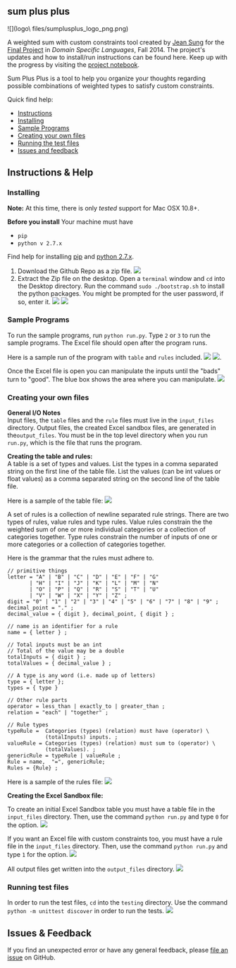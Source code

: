 ## sum plus plus
![](logo\ files/sumplusplus_logo_png.png)


A weighted sum with custom constraints tool created by [Jean Sung](http://cs.hmc.edu/~jsung) for the [Final Project](http://www.cs.hmc.edu/~benw/teaching/cs111_fa14/project.html) in *Domain Specific Languages*, Fall 2014. The project's updates and how to install/run instructions can be found here. Keep up with the progress by visiting the [project notebook](https://github.com/jeansung/project-notebook). 

Sum Plus Plus is a tool to help you organize your thoughts regarding possible combinations of weighted types to satisfy custom constraints. 

Quick find help:
* [Instructions](https://github.com/jeansung/SumPlusPlus#installing)  
* [Installing](https://github.com/jeansung/SumPlusPlus#installing)
* [Sample Programs](https://github.com/jeansung/SumPlusPlus#sample-programs)
* [Creating your own files](https://github.com/jeansung/SumPlusPlus#creating-your-own-files)
* [Running the test files](https://github.com/jeansung/SumPlusPlus#running-test-files)
* [Issues and feedback](https://help.github.com/articles/creating-an-issue/)

## Instructions & Help 

### Installing
**Note:** At this time, there is only *tested* support for Mac OSX 10.8+. 

**Before you install** Your machine must have  
* `pip`
* `python v 2.7.x`

Find help for installing [pip](https://pypi.python.org/pypi/pip) and [python 2.7.x](https://www.python.org/ftp/python/2.7.8/python-2.7.8-macosx10.6.dmg).

1. Download the Github Repo as a zip file. 
![](tutorial_images/download.png)
2. Extract the Zip file on the desktop. Open a `terminal` window and `cd` into the Desktop directory. Run the command `sudo ./bootstrap.sh` to install the python packages. You might be prompted for the user password, if so, enter it. 
![](tutorial_images/runBootstrap.png)
![](tutorial_images/installPackages.png)

### Sample Programs
To run the sample programs, run `python run.py`. Type `2` or `3` to run the sample programs. The Excel file should open after the program runs. 

Here is a sample run of the program with `table` and `rules` included. 
![](tutorial_images/sampleRunTerminal.png)
![](tutorial_images/sampleRunExcel.png). 

Once the Excel file is open you can manipulate the inputs until the "bads" turn to "good". The blue box shows the area where you can manipulate. 
![](tutorial_images/sandbox.png)

### Creating your own files 

**General I/O Notes**  
Input files, the `table` files and the `rule` files must live in the `input_files` directory. Output files, the created Excel sandbox files, are generated in the`output_files`. You must be in the top level directory when you run `run.py`, which is the file that runs the program.

**Creating the table and rules:**  
A table is a set of types and values. List the types in a comma separated string on the first line of the table file. List the values (can be int values or float values) as a comma separated string on the second line of the table file.

Here is a sample of the table file: 
![](tutorial_images/sample_table.png)

A set of rules is a collection of newline separated rule strings. There are two types of rules, value rules and type rules. Value rules constrain the the weighted sum of one or more individual categories or a collection of categories together. Type rules constrain the number of inputs of one or more categories or a collection of categories together. 

Here is the grammar that the rules must adhere to. 
```
// primitive things 
letter = "A" | "B" | "C" | "D" | "E" | "F" | "G"
       | "H" | "I" | "J" | "K" | "L" | "M" | "N"
       | "O" | "P" | "Q" | "R" | "S" | "T" | "U"
       | "V" | "W" | "X" | "Y" | "Z" ;
digit = "0" | "1" | "2" | "3" | "4" | "5" | "6" | "7" | "8" | "9" ;
decimal_point = "." ;
decimal_value = { digit }, decimal_point, { digit } ;

// name is an identifier for a rule
name = { letter } ;

// Total inputs must be an int
// Total of the value may be a double
totalInputs = { digit } ;
totalValues = { decimal_value } ;

// A type is any word (i.e. made up of letters)
type = { letter }; 
types = { type }

// Other rule parts
operator = less_than | exactly_to | greater_than ;
relation = "each" | "together" ;

// Rule types 
typeRule =  Categories (types) (relation) must have (operator) \
		    (totalInputs) inputs. ;
valueRule = Categories (types) (relation) must sum to (operator) \
			(totalValues). ;
genericRule = typeRule | valueRule ;
Rule = name,  "=", genericRule;
Rules = {Rule} ; 
```

Here is a sample of the rules file:
![](tutorial_images/sample_rules.png)

**Creating the Excel Sandbox file:**

To create an initial Excel Sandbox table you must have a table file in the `input_files` directory. Then, use the command `python run.py` and type `0` for the option. 
![](tutorial_images/table_creation.png)

If you want an Excel file with custom constraints too, you must have a rule file in the `input_files` directory. Then, use the command `python run.py` and type `1` for the option. 
![](tutorial_images/rule_generation.png)

All output files get written into the `output_files` directory. 
![](tutorial_images/output_location.png)


### Running test files
In order to run the test files, `cd` into the `testing` directory. Use the command ` python -m unittest discover` in order to run the tests. 
![](tutorial_images/testing.png)

## Issues & Feedback
If you find an unexpected error or have any general feedback, please [file an issue](https://help.github.com/articles/creating-an-issue/) on GitHub. 







